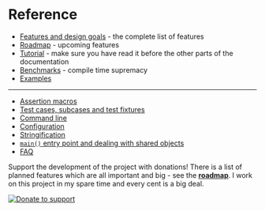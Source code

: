 Reference
=======

- [Features and design goals](features) - the complete list of features
- [Roadmap](roadmap.md) - upcoming features
- [Tutorial](tutorial.md) - make sure you have read it before the other parts of the documentation
- [Benchmarks](benchmarks.md) - compile time supremacy
- [Examples](../../examples)

-------------

- [Assertion macros](assertions.md)
- [Test cases, subcases and test fixtures](testcases.md)
- [Command line](commandline.md)
- [Configuration](configuration.md)
- [Stringification](stringification.md)
- [```main()``` entry point and dealing with shared objects](main.md)
- [FAQ](faq.md)

Support the development of the project with donations! There is a list of planned features which are all important and big - see the [**roadmap**](features.md#roadmap). I work on this project in my spare time and every cent is a big deal.

[![Donate to support](https://pledgie.com/campaigns/31280.png)](https://pledgie.com/campaigns/31280)